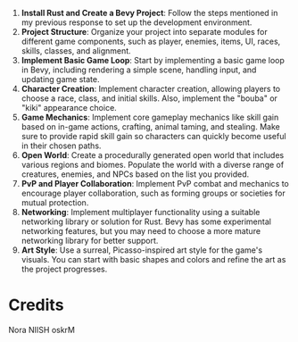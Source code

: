 1. **Install Rust and Create a Bevy Project**: Follow the steps mentioned
   in my previous response to set up the development environment.
1. **Project Structure**: Organize your project into separate modules for different game components, such as player, enemies, items, UI, races, skills, classes, and alignment.
1. **Implement Basic Game Loop**: Start by implementing a basic game loop in Bevy, including rendering a simple scene, handling input, and updating game state.
1. **Character Creation**: Implement character creation, allowing players to choose a race, class, and initial skills. Also, implement the "bouba" or "kiki" appearance choice.
1. **Game Mechanics**: Implement core gameplay mechanics like skill gain based on in-game actions, crafting, animal taming, and stealing. Make sure to provide rapid skill gain so characters can quickly become useful in their chosen paths.
1. **Open World**: Create a procedurally generated open world that includes various regions and biomes. Populate the world with a diverse range of creatures, enemies, and NPCs based on the list you provided.
1. **PvP and Player Collaboration**: Implement PvP combat and mechanics to encourage player collaboration, such as forming groups or societies for mutual protection.
1. **Networking**: Implement multiplayer functionality using a suitable networking library or solution for Rust. Bevy has some experimental networking features, but you may need to choose a more mature networking library for better support.
1. **Art Style**: Use a surreal, Picasso-inspired art style for the game's visuals. You can start with basic shapes and colors and refine the art as the project progresses.

# Credits
Nora
NIISH
oskrM
